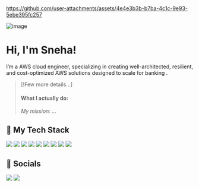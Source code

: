 # 

https://github.com/user-attachments/assets/4e4e3b3b-b7ba-4c1c-9e93-5ebe395fc257

![image](https://github.com/user-attachments/assets/817eb542-7a29-46a7-b304-24e6a1f050fa)




# Hi, I'm Sneha!

I’m a AWS cloud engineer, specializing in creating well-architected, resilient, and cost-optimized AWS solutions designed to scale for banking .

> [!Few more details...]
>
>
> #### What I actually do:
>
>
> *My mission: ...*



## 🥞 My Tech Stack

![](https://img.shields.io/badge/mac%20os-000000?style=for-the-badge&logo=apple&logoColor=white)
![](https://img.shields.io/badge/Linux-FCC624?style=for-the-badge&logo=linux&logoColor=black)
![](https://img.shields.io/badge/VSCode-0078D4?style=for-the-badge&logo=visual%20studio%20code&logoColor=white)
![](https://img.shields.io/badge/Python-FFD43B?style=for-the-badge&logo=python&logoColor=blue)
![](https://img.shields.io/badge/GIT-E44C30?style=for-the-badge&logo=git&logoColor=white)
![](https://img.shields.io/badge/GitHub_Actions-2088FF?style=for-the-badge&logo=github-actions&logoColor=white)
![](https://img.shields.io/badge/Terraform-7B42BC?style=for-the-badge&logo=terraform&logoColor=white)
![](https://img.shields.io/badge/AWS_CDK-288D46?style=for-the-badge&logo=amazonaws&logoColor=white)
![](https://img.shields.io/badge/Amazon_AWS-FF9900?style=for-the-badge&logo=amazonaws&logoColor=white)



## 👾 Socials

[![](https://img.shields.io/badge/LinkedIn-0077B5?style=for-the-badge&logo=linkedin&logoColor=white)](https://www.linkedin.com/in/thesnehathing)
[![](icon)](https://github.com/thesnehathing)
